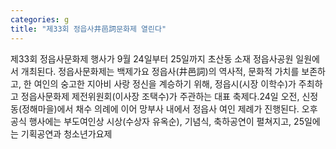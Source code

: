 ```yaml
---
categories: g
title: "제33회 정읍사井邑詞문화제 열린다"
---
```

제33회 정읍사문화제 행사가 9월 24일부터 25일까지 초산동 소재 정읍사공원 일원에서 개최된다. 정읍사문화제는 백제가요 정읍사(井邑詞)의 역사적, 문화적 가치를 보존하고, 한 여인의 숭고한 지아비 사랑 정신을 계승하기 위해, 정읍시(시장 이학수)가 주최하고 정읍사문화제 제전위원회(이사장 조택수)가 주관하는 대표 축제다.24일 오전, 신정동(정해마을)에서 채수 의례에 이어 망부사 내에서 정읍사 여인 제례가 진행된다. 오후 공식 행사에는 부도여인상 시상(수상자 유옥순), 기념식, 축하공연이 펼쳐지고, 25일에는 기획공연과 청소년가요제